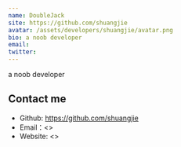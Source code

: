 ```yaml
---
name: DoubleJack
site: https://github.com/shuangjie
avatar: /assets/developers/shuangjie/avatar.png
bio: a noob developer
email: 
twitter: 
---
```


a noob developer

## Contact me

- Github: <https://github.com/shuangjie>
- Email：<>
- Website: <>
